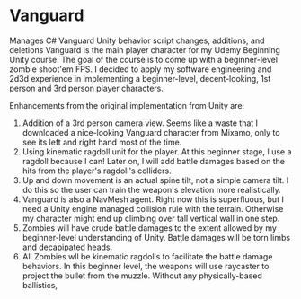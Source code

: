 # Vanguard
Manages C# Vanguard Unity behavior script changes, additions, and deletions
Vanguard is the main player character for my Udemy Beginning Unity course. The goal of the course is to come up with a beginner-level zombie shoot'em FPS. I decided to apply my software engineering and 2d3d experience in implementing a beginner-level, decent-looking, 1st person and 3rd person player characters.

Enhancements from the original implementation from Unity are:
1. Addition of a 3rd person camera view. Seems like a waste that I downloaded a nice-looking Vanguard character from Mixamo, only to see its left and right hand most of the time.
2. Using kinematic ragdoll unit for the player. At this beginner stage, I use a ragdoll because I can! Later on, I will add battle damages based on the hits from the player's ragdoll's colliders.
3. Up and down movement is an actual spine tilt, not a simple camera tilt. I do this so the user can train the weapon's elevation more realistically. 
4. Vanguard is also a NavMesh agent. Right now this is superfluous, but I need a Unity engine managed collision rule with the terrain. Otherwise my character might end up climbing over tall vertical wall in one step.
5. Zombies will have crude battle damages to the extent allowed by my beginner-level understanding of Unity. Battle damages will be torn limbs and decapipated heads.
6. All Zombies wll be kinematic ragdolls to facilitate the battle damage behaviors.
In this beginner level, the weapons will use raycaster to project the bullet from the muzzle. Without any physically-based ballistics, 
